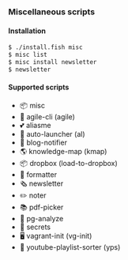 ### Miscellaneous scripts

#### Installation

```bash
$ ./install.fish misc
$ misc list
$ misc install newsletter
$ newsletter
```

#### Supported scripts

- 📦 misc
- 👷 agile-cli (agile)
- 💕 aliasme
- 🤖 auto-launcher (al)
- 👀 blog-notifier
- 🌎 knowledge-map (kmap)
- 📦 dropbox (load-to-dropbox)
- 🎀 formatter
- 🗞️  newsletter
- ✏️  noter
- 📚 pdf-picker
- 💾 pg-analyze
- 🔐 secrets
- 🖥️  vagrant-init (vg-init)
- 🎦 youtube-playlist-sorter (yps)
